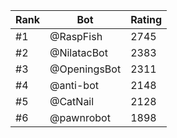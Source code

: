Rank|Bot|Rating
---|---|---
#1|@RaspFish|2745
#2|@NilatacBot|2383
#3|@OpeningsBot|2311
#4|@anti-bot|2148
#5|@CatNail|2128
#6|@pawnrobot|1898
